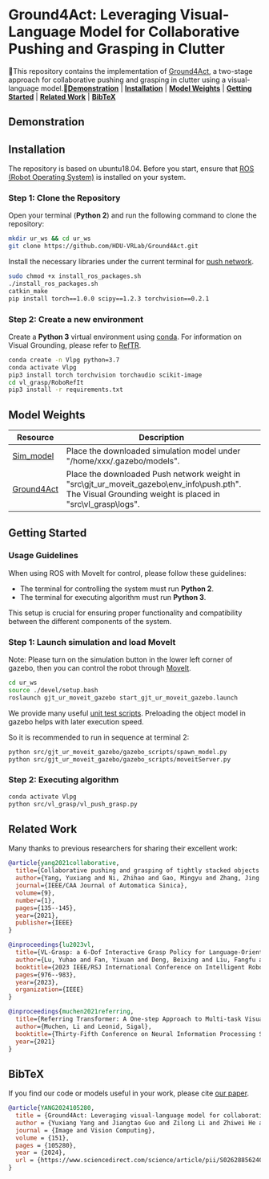 # Ground4Act: Leveraging Visual-Language Model for Collaborative Pushing and Grasping in Clutter

🌟This repository contains the implementation of [Ground4Act](https://www.sciencedirect.com/science/article/pii/S0262885624003858), a two-stage approach for collaborative pushing and grasping in clutter using a visual-language model.📗[**Demonstration**](#demonstration) | [**Installation**](#installation) | [**Model Weights**](#model-weights) | [**Getting Started**](#getting-started) | [**Related Work**](#related-work) | [**BibTeX**](#bibtex)

## Demonstration

## Installation

The repository is based on ubuntu18.04. Before you start, ensure that [ROS (Robot Operating System)](http://wiki.ros.org/) is installed on your system.

### Step 1: Clone the Repository

Open your terminal (**Python 2**) and run the following command to clone the repository:

```bash
mkdir ur_ws && cd ur_ws
git clone https://github.com/HDU-VRLab/Ground4Act.git
```

Install the necessary libraries under the current terminal for [push network](https://github.com/nizhihao/Collaborative-Pushing-Grasping).

```bash
sudo chmod +x install_ros_packages.sh
./install_ros_packages.sh
catkin_make
pip install torch==1.0.0 scipy==1.2.3 torchvision==0.2.1
```

### Step 2: Create a new environment

Create a **Python 3** virtual environment using [conda](https://docs.conda.io/en/latest/). For information on Visual Grounding, please refer to [RefTR](https://github.com/ubc-vision/RefTR).

```bash
conda create -n Vlpg python=3.7
conda activate Vlpg
pip3 install torch torchvision torchaudio scikit-image
cd vl_grasp/RoboRefIt
pip3 install -r requirements.txt 
```

## Model Weights

| Resource             | Description          |
|----------------------|----------------------|
| [Sim_model](https://github.com/nizhihao/Collaborative-Pushing-Grasping/tree/master/myur_ws/src/ur_robotiq/ur_robotiq_gazebo/meshes) | Place the downloaded simulation model under "/home/xxx/.gazebo/models". |
| [Ground4Act](https://pan.baidu.com/s/1jalj3nmUaaE2AAztAjAgfw?pwd=1234) |Place the downloaded Push network weight in "src\gjt_ur_moveit_gazebo\env_info\push.pth".<br> The Visual Grounding weight is placed in "src\vl_grasp\logs". |

## Getting Started

### Usage Guidelines

When using ROS with MoveIt for control, please follow these guidelines:

- The terminal for controlling the system must run **Python 2**.
- The terminal for executing algorithm must run **Python 3**.

This setup is crucial for ensuring proper functionality and compatibility between the different components of the system.

### Step 1: Launch simulation and load MoveIt

Note: Please turn on the simulation button in the lower left corner of gazebo, then you can control the robot through [MoveIt](https://moveit.ros.org/).

```bash
cd ur_ws
source ./devel/setup.bash
roslaunch gjt_ur_moveit_gazebo start_gjt_ur_moveit_gazebo.launch 
```

We provide many useful [unit test scripts](src/gjt_ur_moveit_gazebo/gazebo_scripts). Preloading the object model in gazebo helps with later execution speed. 

So it is recommended to run in sequence at terminal 2:

```bash
python src/gjt_ur_moveit_gazebo/gazebo_scripts/spawn_model.py
python src/gjt_ur_moveit_gazebo/gazebo_scripts/moveitServer.py
```

### Step 2: Executing algorithm

```bash
conda activate Vlpg
python src/vl_grasp/vl_push_grasp.py
```

## Related Work

Many thanks to previous researchers for sharing their excellent work:

```bibtex
@article{yang2021collaborative,
  title={Collaborative pushing and grasping of tightly stacked objects via deep reinforcement learning},
  author={Yang, Yuxiang and Ni, Zhihao and Gao, Mingyu and Zhang, Jing and Tao, Dacheng},
  journal={IEEE/CAA Journal of Automatica Sinica},
  volume={9},
  number={1},
  pages={135--145},
  year={2021},
  publisher={IEEE}
}

@inproceedings{lu2023vl,
  title={VL-Grasp: a 6-Dof Interactive Grasp Policy for Language-Oriented Objects in Cluttered Indoor Scenes},
  author={Lu, Yuhao and Fan, Yixuan and Deng, Beixing and Liu, Fangfu and Li, Yali and Wang, Shengjin},
  booktitle={2023 IEEE/RSJ International Conference on Intelligent Robots and Systems (IROS)},
  pages={976--983},
  year={2023},
  organization={IEEE}
}

@inproceedings{muchen2021referring,
  title={Referring Transformer: A One-step Approach to Multi-task Visual Grounding},
  author={Muchen, Li and Leonid, Sigal},
  booktitle={Thirty-Fifth Conference on Neural Information Processing Systems},
  year={2021}
}
```

## BibTeX

If you find our code or models useful in your work, please cite [our paper](https://www.sciencedirect.com/science/article/pii/S0262885624003858).

```bibtex
@article{YANG2024105280,
  title = {Ground4Act: Leveraging visual-language model for collaborative pushing and grasping in clutter},
  author = {Yuxiang Yang and Jiangtao Guo and Zilong Li and Zhiwei He and Jing Zhang},
  journal = {Image and Vision Computing},
  volume = {151},
  pages = {105280},
  year = {2024},
  url = {https://www.sciencedirect.com/science/article/pii/S0262885624003858}
}
```
